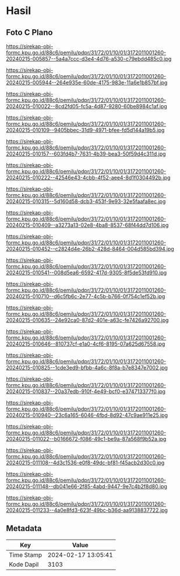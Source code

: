 # Hasil

## Foto C Plano

https://sirekap-obj-formc.kpu.go.id/88c6/pemilu/pdpr/31/72/01/10/01/3172011001260-20240215-005857--5a4a7ccc-d3e4-4d76-a530-c79ebdd485c0.jpg

https://sirekap-obj-formc.kpu.go.id/88c6/pemilu/pdpr/31/72/01/10/01/3172011001260-20240215-005944--264e935e-60de-4175-983e-11a6e1b857bf.jpg

https://sirekap-obj-formc.kpu.go.id/88c6/pemilu/pdpr/31/72/01/10/01/3172011001260-20240215-010022--8cd2fd05-fc5a-4d87-9280-60be8984c1af.jpg

https://sirekap-obj-formc.kpu.go.id/88c6/pemilu/pdpr/31/72/01/10/01/3172011001260-20240215-010109--9405bbec-31d9-4971-bfee-fd5d144a19b5.jpg

https://sirekap-obj-formc.kpu.go.id/88c6/pemilu/pdpr/31/72/01/10/01/3172011001260-20240215-010157--603fd4b7-7631-4b39-bea3-50f59d4c311d.jpg

https://sirekap-obj-formc.kpu.go.id/88c6/pemilu/pdpr/31/72/01/10/01/3172011001260-20240215-010222--42546e43-4cbb-4f52-aee4-8d1f0304492b.jpg

https://sirekap-obj-formc.kpu.go.id/88c6/pemilu/pdpr/31/72/01/10/01/3172011001260-20240215-010315--5d160d58-dcb3-453f-9e93-32e5faafa8ec.jpg

https://sirekap-obj-formc.kpu.go.id/88c6/pemilu/pdpr/31/72/01/10/01/3172011001260-20240215-010409--a3273a13-02e8-4ba8-8537-68f44dd7d106.jpg

https://sirekap-obj-formc.kpu.go.id/88c6/pemilu/pdpr/31/72/01/10/01/3172011001260-20240215-010452--c2824d4e-26b2-428d-8464-004d585bd394.jpg

https://sirekap-obj-formc.kpu.go.id/88c6/pemilu/pdpr/31/72/01/10/01/3172011001260-20240215-010541--008d5ea6-6592-417d-9305-8f5de53fd910.jpg

https://sirekap-obj-formc.kpu.go.id/88c6/pemilu/pdpr/31/72/01/10/01/3172011001260-20240215-010710--d6c5fb6c-2e77-4c5b-b766-0f754c1ef52b.jpg

https://sirekap-obj-formc.kpu.go.id/88c6/pemilu/pdpr/31/72/01/10/01/3172011001260-20240215-010635--24e92ca0-87d2-401e-a63c-fe7426a92700.jpg

https://sirekap-obj-formc.kpu.go.id/88c6/pemilu/pdpr/31/72/01/10/01/3172011001260-20240215-010646--810737cf-e1a0-4cf6-8195-07a625d67558.jpg

https://sirekap-obj-formc.kpu.go.id/88c6/pemilu/pdpr/31/72/01/10/01/3172011001260-20240215-010825--1cde3ed9-bfbb-4a6c-8f8a-b7e8347e7002.jpg

https://sirekap-obj-formc.kpu.go.id/88c6/pemilu/pdpr/31/72/01/10/01/3172011001260-20240215-010837--20a37edb-910f-4e49-bcf0-e374713377f0.jpg

https://sirekap-obj-formc.kpu.go.id/88c6/pemilu/pdpr/31/72/01/10/01/3172011001260-20240215-010940--23c6a165-6046-4fbd-8d92-47c9ae911e25.jpg

https://sirekap-obj-formc.kpu.go.id/88c6/pemilu/pdpr/31/72/01/10/01/3172011001260-20240215-011022--b0166672-f086-49c1-be9a-87a568f9b52a.jpg

https://sirekap-obj-formc.kpu.go.id/88c6/pemilu/pdpr/31/72/01/10/01/3172011001260-20240215-011108--4d3c1536-e0f8-49dc-bf81-f45acb2d30c0.jpg

https://sirekap-obj-formc.kpu.go.id/88c6/pemilu/pdpr/31/72/01/10/01/3172011001260-20240215-011148--db041e66-2f85-4abd-9447-9e7c4b2f8d80.jpg

https://sirekap-obj-formc.kpu.go.id/88c6/pemilu/pdpr/31/72/01/10/01/3172011001260-20240215-011233--4a0e8fd3-623f-49bc-b36d-aa9138837722.jpg


## Metadata

| Key        | Value               |
| ---------- | ------------------- |
| Time Stamp | 2024-02-17 13:05:41 |
| Kode Dapil | 3103                |



